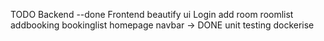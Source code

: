 TODO
Backend --done
Frontend
  beautify ui
    Login
    add room
    roomlist
    addbooking
    bookinglist
    homepage
    navbar -> DONE
  unit testing
  dockerise
